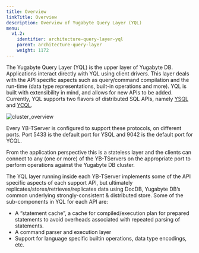 ```yaml
---
title: Overview
linkTitle: Overview
description: Overview of Yugabyte Query Layer (YQL)
menu:
  v1.2:
    identifier: architecture-query-layer-yql
    parent: architecture-query-layer
    weight: 1172
---
```


The Yugabyte Query Layer (YQL) is the upper layer of Yugabyte DB. Applications interact directly with YQL using client drivers. This layer deals with the API specific aspects such as query/command compilation and the run-time (data type representations, built-in operations and more). YQL is built with extensibility in mind, and allows for new APIs to be added. Currently, YQL supports two flavors of distributed SQL APIs, namely [YSQL](../../../api/ysql) and [YCQL](../../../api/ycql).

![cluster_overview](/images/architecture/cluster_overview.png)

Every YB-TServer is configured to support these protocols, on different ports. Port 5433 is the default port for YSQL and 9042 is the default port for YCQL. 

From the application perspective this is a stateless layer and the clients can connect to any (one or more) of the YB-TServers on the appropriate port to perform operations against the Yugabyte DB cluster.

The YQL layer running inside each YB-TServer implements some of the API specific aspects of each support API, but ultimately replicates/stores/retrieves/replicates data using DocDB, Yugabyte DB’s common underlying strongly-consistent & distributed store. Some of the sub-components in YQL for each API are:

- A “statement cache”, a cache for compiled/execution plan for prepared statements to avoid overheads associated with repeated parsing of statements.
- A command parser and execution layer
- Support for language specific builtin operations, data type encodings, etc.


